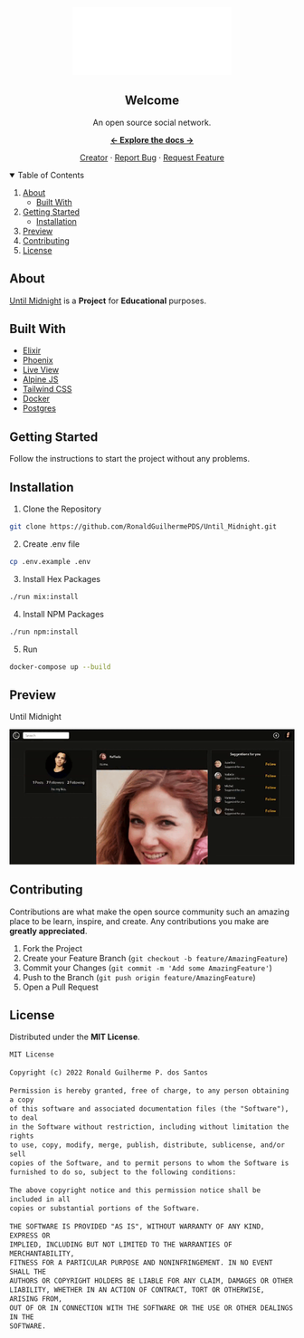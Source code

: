 <p align="center">

<a href="https://github.com/RonaldGuilhermePDS/Until_Midnight">

<p align="center">
<img src="./priv/static/images/logo.svg" alt="Elixir-Logo" width="280" height="120">
</p>
</a>

<h2 align="center">Welcome</h2>

<p align="center">
An open source social network.
</p>

<p align="center"><a href="https://github.com/RonaldGuilhermePDS/Until_Midnight/find/master"><strong><- Explore the docs -></strong></a></p>

<p align="center">
<a href="https://github.com/RonaldGuilhermePDS">Creator</a>
·
<a href="https://github.com/RonaldGuilhermePDS/Until_Midnight/issues">Report Bug</a>
·
<a href="https://github.com/RonaldGuilhermePDS/Until_Midnight/pulls">Request Feature</a>
</p>

<details open="open">
<summary>Table of Contents</summary>
<ol>

<li>
<a href="#about">About</a>
<ul><li><a href="#built-with">Built With</a></li></ul>
</li>
<li>
<a href="#getting-started">Getting Started</a>
<ul><li><a href="#installation">Installation</a></li></ul>
</li>
<li><a href="#preview">Preview</a></li>
<li><a href="#contributing">Contributing</a></li>
<li><a href="#license">License</a></li>
</ol>
</details>

## About

<a href="https://github.com/RonaldGuilhermePDS/Until_Midnight">Until Midnight</a> is a **Project** for **Educational** purposes.

## Built With

* [Elixir](https://elixir-lang.org)
* [Phoenix](https://phoenixframework.org)
* [Live View](https://hexdocs.pm/phoenix_live_view/Phoenix.LiveView.html)
* [Alpine JS](https://alpinejs.dev)
* [Tailwind CSS](https://tailwindcss.com)
* [Docker](https://www.docker.com)
* [Postgres](https://www.postgresql.org)

## Getting Started

Follow the instructions to start the project without any problems.

## Installation

1. Clone the Repository
```sh
git clone https://github.com/RonaldGuilhermePDS/Until_Midnight.git
```
2. Create .env file
```sh
cp .env.example .env
```

3. Install Hex Packages
```sh
./run mix:install
```
4. Install NPM Packages
```sh
./run npm:install
```
5. Run
```sh
docker-compose up --build
```

## Preview

Until Midnight

<img src="./Demo.gif" />

## Contributing

Contributions are what make the open source community such an amazing place to be learn, inspire, and create. Any contributions you make are **greatly appreciated**.

1. Fork the Project
2. Create your Feature Branch (`git checkout -b feature/AmazingFeature`)
3. Commit your Changes (`git commit -m 'Add some AmazingFeature'`)
4. Push to the Branch (`git push origin feature/AmazingFeature`)
5. Open a Pull Request

## License

Distributed under the **MIT License**.

```LICENSE
MIT License

Copyright (c) 2022 Ronald Guilherme P. dos Santos

Permission is hereby granted, free of charge, to any person obtaining a copy
of this software and associated documentation files (the "Software"), to deal
in the Software without restriction, including without limitation the rights
to use, copy, modify, merge, publish, distribute, sublicense, and/or sell
copies of the Software, and to permit persons to whom the Software is
furnished to do so, subject to the following conditions:

The above copyright notice and this permission notice shall be included in all
copies or substantial portions of the Software.

THE SOFTWARE IS PROVIDED "AS IS", WITHOUT WARRANTY OF ANY KIND, EXPRESS OR
IMPLIED, INCLUDING BUT NOT LIMITED TO THE WARRANTIES OF MERCHANTABILITY,
FITNESS FOR A PARTICULAR PURPOSE AND NONINFRINGEMENT. IN NO EVENT SHALL THE
AUTHORS OR COPYRIGHT HOLDERS BE LIABLE FOR ANY CLAIM, DAMAGES OR OTHER
LIABILITY, WHETHER IN AN ACTION OF CONTRACT, TORT OR OTHERWISE, ARISING FROM,
OUT OF OR IN CONNECTION WITH THE SOFTWARE OR THE USE OR OTHER DEALINGS IN THE
SOFTWARE.
```
